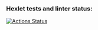 ### Hexlet tests and linter status:
[![Actions Status](https://github.com/anastasiaBliznetsova/java-project-78/actions/workflows/hexlet-check.yml/badge.svg)](https://github.com/anastasiaBliznetsova/java-project-78/actions)